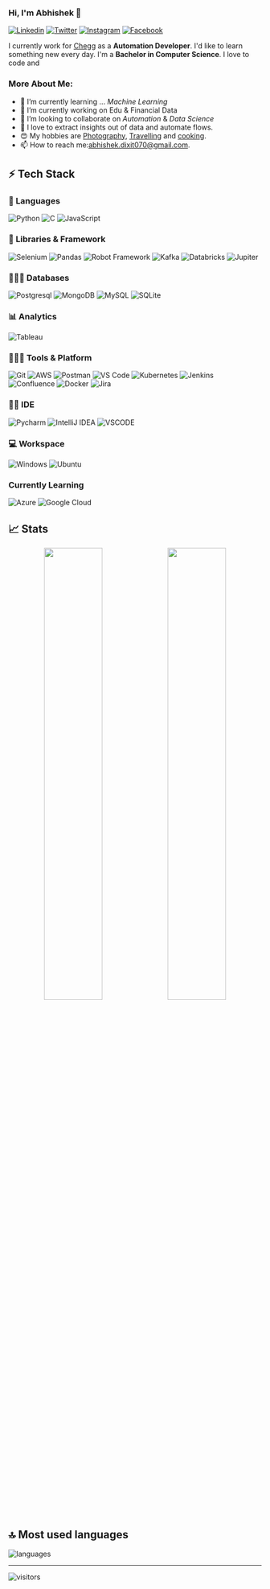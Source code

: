 ### Hi, I'm Abhishek 👋

[![Linkedin](https://img.shields.io/badge/LinkedIn-0077B5?style=flat&logo=linkedin&logoColor=white&link=https://www.linkedin.com/in/fallingmeteroid/)](https://www.linkedin.com/in/fallingmeteroid/) 
[![Twitter](https://img.shields.io/badge/Twitter-1DA1F2?style=flat&logo=twitter&logoColor=white&link=https://twitter.com/Justzz_abhi)](https://twitter.com/Justzz_abhi) 
[![Instagram](https://img.shields.io/badge/Instagram-E4405F?style=flat&logo=instagram&logoColor=white&link=https://www.instagram.com/explore_with__abhi/?hl=en)](https://www.instagram.com/explore_with__abhi/?hl=en) 
[![Facebook](https://img.shields.io/badge/Facebook-1877F2?style=flat&logo=facebook&logoColor=white&link=https://www.facebook.com/im.abhifru)](https://www.facebook.com/im.abhifru)

I currently work for [Chegg](https://www.chegg.com/) as a **Automation Developer**. I'd like to learn something new every day. I'm a **Bachelor in Computer Science**. I love to code and 

### More About Me:

* 🌱 I’m currently learning ... *Machine Learning* 
* 🔭 I’m currently working on Edu & Financial Data
* 👯 I’m looking to collaborate on *Automation* & *Data Science*
* 💌 I love to extract insights out of data and automate flows.
* 😍 My hobbies are [Photography](), [Travelling]() and [cooking]().
* 📫 How to reach me:[abhishek.dixit070@gmail.com](mailto:abhishek.dixit070@gmail.com).


## ⚡ Tech Stack

### 🚀 Languages

![Python](https://img.shields.io/badge/Python-FFD43B?style=flat&logo=python&logoColor=306998)
![C](https://img.shields.io/badge/C-00599C?style=flat&logo=c&logoColor=white)
![JavaScript](https://img.shields.io/badge/javascript-%23323330.svg?style=flat&logo=javascript&logoColor=%23F7DF1E) 

### 🧩 Libraries & Framework

![Selenium](https://img.shields.io/badge/Selenium-43B02A?style=flat&logo=Selenium&logoColor=white) 
![Pandas](https://img.shields.io/badge/Pandas-2C2D72?style=flat&logo=pandas&logoColor=white)
![Robot Framework](https://img.shields.io/badge/Robot%20Framework-000000?style=flat&logo=robot-framework&logoColor=white)
![Kafka](https://img.shields.io/badge/Apache_Kafka-231F20?style=flat&logo=apache-kafka&logoColor=white)
![Databricks](https://img.shields.io/badge/dbt-FF694B?style=flat&logo=dbt&logoColor=white)
![Jupiter](https://img.shields.io/badge/Jupyter-F37626.svg?&style=flat&logo=Jupyter&logoColor=white)

### 🧑🏻‍💻 Databases

![Postgresql](https://img.shields.io/badge/PostgreSQL-316192?style=flat&logo=postgresql&logoColor=white)
![MongoDB](https://img.shields.io/badge/MongoDB-%234ea94b.svg?style=flat&logo=mongodb&logoColor=white) 
![MySQL](https://img.shields.io/badge/mysql-%2300f.svg?style=flat&logo=mysql&logoColor=white) 
![SQLite](https://img.shields.io/badge/sqlite-%2307405e.svg?style=flat&logo=sqlite&logoColor=white)

### 📊 Analytics 
![Tableau]([{BadgeURLHere}](https://img.shields.io/badge/Tableau-E97627?style=flat&logo=Tableau&logoColor=white))

### 🧑🏻‍💻 Tools & Platform

![Git](https://img.shields.io/badge/Git-F05032?style=flat&logo=git&logoColor=white)
![AWS](https://img.shields.io/badge/AWS-%23FF9900.svg?style=flat&logo=amazon-aws&logoColor=white) 
![Postman](https://img.shields.io/badge/Postman-FF6C37?style=flat&logo=Postman&logoColor=white)
![VS Code](https://img.shields.io/badge/Visual_Studio_Code-0078D4?style=flat&logo=visual%20studio%20code&logoColor=white)
![Kubernetes](https://img.shields.io/badge/kubernetes-326ce5.svg?&style=flat&logo=kubernetes&logoColor=white)
![Jenkins](https://img.shields.io/badge/jenkins-%232C5263.svg?style=flat&logo=jenkins&logoColor=white)
![Confluence](https://img.shields.io/badge/confluence-%23172BF4.svg?style=flat&logo=confluence&logoColor=white) 
![Docker](https://img.shields.io/badge/docker-%230db7ed.svg?style=flat&logo=docker&logoColor=white)
![Jira](https://img.shields.io/badge/jira-%230A0FFF.svg?style=flat&logo=jira&logoColor=white) 

### 👩‍💻 IDE
![Pycharm](https://img.shields.io/badge/PyCharm-000000.svg?&style=flat&logo=PyCharm&logoColor=white)
![IntelliJ IDEA](https://img.shields.io/badge/IntelliJ_IDEA-000000.svg?style=flat&logo=intellij-idea&logoColor=white)
![VSCODE](https://img.shields.io/badge/VSCode-0078D4?style=flat&logo=visual%20studio%20code&logoColor=white)

### 💻 Workspace

![Windows](https://img.shields.io/badge/Windows-0078D6?style=flat&logo=windows&logoColor=white)
![Ubuntu](https://img.shields.io/badge/Ubuntu-E95420?style=flat&logo=ubuntu&logoColor=white)

### Currently Learning

![Azure](https://img.shields.io/badge/azure-%230072C6.svg?style=flat&logo=azure-devops&logoColor=white) 
![Google Cloud](https://img.shields.io/badge/Google%20Cloud-%234285F4.svg?style=flat&logo=google-cloud&logoColor=white)

## 📈 Stats

<p align="center">
  <img width="48%" src="https://github-readme-stats.vercel.app/api?username=adixit001&show_icons=true&hide_border=true&theme=radical" />
  <img width="48%" src="https://github-readme-streak-stats.herokuapp.com/?user=adixit001&hide_border=true&theme=radical" />
</p>

<br /><br />

## 🔝 Most used languages

  <img alt="languages" src="https://github-readme-stats.vercel.app/api/top-langs/?username=adixit001&layout=compact&hide_border=true&theme=radical" />

---

![visitors](https://visitor-badge.glitch.me/badge?page_id=adixit001&left_color=green&right_color=red)
